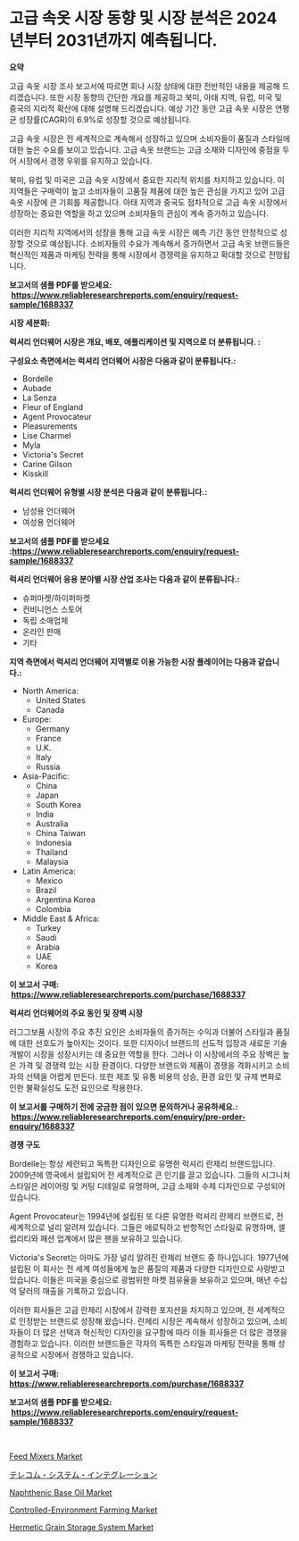 <p><h1>고급 속옷 시장 동향 및 시장 분석은 2024년부터 2031년까지 예측됩니다.</h1></p><p><strong>요약</strong></p>
<p><p>고급 속옷 시장 조사 보고서에 따르면 회나 시장 상태에 대한 전반적인 내용을 제공해 드리겠습니다. 또한 시장 동향의 간단한 개요를 제공하고 북미, 아태 지역, 유럽, 미국 및 중국의 지리적 확산에 대해 설명해 드리겠습니다. 예상 기간 동안 고급 속옷 시장은 연평균 성장률(CAGR)이 6.9%로 성장할 것으로 예상됩니다.</p><p>고급 속옷 시장은 전 세계적으로 계속해서 성장하고 있으며 소비자들이 품질과 스타일에 대한 높은 수요를 보이고 있습니다. 고급 속옷 브랜드는 고급 소재와 디자인에 중점을 두어 시장에서 경쟁 우위를 유지하고 있습니다.</p><p>북미, 유럽 및 미국은 고급 속옷 시장에서 중요한 지리적 위치를 차지하고 있습니다. 이 지역들은 구매력이 높고 소비자들이 고품질 제품에 대한 높은 관심을 가지고 있어 고급 속옷 시장에 큰 기회를 제공합니다. 아태 지역과 중국도 점차적으로 고급 속옷 시장에서 성장하는 중요한 역할을 하고 있으며 소비자들의 관심이 계속 증가하고 있습니다.</p><p>이러한 지리적 지역에서의 성장을 통해 고급 속옷 시장은 예측 기간 동안 안정적으로 성장할 것으로 예상됩니다. 소비자들의 수요가 계속해서 증가하면서 고급 속옷 브랜드들은 혁신적인 제품과 마케팅 전략을 통해 시장에서 경쟁력을 유지하고 확대할 것으로 전망됩니다.</p></p>
<p><strong>보고서의 샘플 PDF를 받으세요: &nbsp;<a href="https://www.reliableresearchreports.com/enquiry/request-sample/1688337">https://www.reliableresearchreports.com/enquiry/request-sample/1688337</a></strong></p>
<p><strong>시장 세분화:</strong></p>
<p><strong> 럭셔리 언더웨어 시장은 개요, 배포, 애플리케이션 및 지역으로 더 분류됩니다. :</strong></p>
<p><strong>구성요소 측면에서는 럭셔리 언더웨어 시장은 다음과 같이 분류됩니다.:</strong></p>
<p><ul><li>Bordelle</li><li>Aubade</li><li>La Senza</li><li>Fleur of England</li><li>Agent Provocateur</li><li>Pleasurements</li><li>Lise Charmel</li><li>Myla</li><li>Victoria's Secret</li><li>Carine Gilson</li><li>Kisskill</li></ul></p>
<p><strong> 럭셔리 언더웨어 유형별 시장 분석은 다음과 같이 분류됩니다.:</strong></p>
<p><ul><li>남성용 언더웨어</li><li>여성용 언더웨어</li></ul></p>
<p><strong>보고서의 샘플 PDF를 받으세요 :<a href="https://www.reliableresearchreports.com/enquiry/request-sample/1688337">https://www.reliableresearchreports.com/enquiry/request-sample/1688337</a></strong></p>
<p><strong> 럭셔리 언더웨어 응용 분야별 시장 산업 조사는 다음과 같이 분류됩니다.:</strong></p>
<p><ul><li>슈퍼마켓/하이퍼마켓</li><li>컨비니언스 스토어</li><li>독립 소매업체</li><li>온라인 판매</li><li>기타</li></ul></p>
<p><strong>지역 측면에서 럭셔리 언더웨어 지역별로 이용 가능한 시장 플레이어는 다음과 같습니다.:</strong></p>
<p><ul>
    <li>
        North America:
        <ul>
            <li>United States</li>
            <li>Canada</li>
        </ul>
    </li>
    <li>
        Europe:
        <ul>
            <li>Germany</li>
            <li>France</li>
            <li>U.K.</li>
            <li>Italy</li>
            <li>Russia</li>
        </ul>
    </li>
    <li>
        Asia-Pacific:
        <ul>
            <li>China</li>
            <li>Japan</li>
            <li>South Korea</li>
            <li>India</li>
            <li>Australia</li>
            <li>China Taiwan</li>
            <li>Indonesia</li>
            <li>Thailand</li>
            <li>Malaysia</li>
        </ul>
    </li>
    <li>
        Latin America:
        <ul>
            <li>Mexico</li>
            <li>Brazil</li>
            <li>Argentina Korea</li>
            <li>Colombia</li>
        </ul>
    </li>
    <li>
        Middle East & Africa:
        <ul>
            <li>Turkey</li>
            <li>Saudi</li>
            <li>Arabia</li>
            <li>UAE</li>
            <li>Korea</li>
        </ul>
    </li>
    </ul></p>
<p><strong>이 보고서 구매: &nbsp;<a href="https://www.reliableresearchreports.com/purchase/1688337">https://www.reliableresearchreports.com/purchase/1688337</a></strong></p>
<p><strong>럭셔리 언더웨어의 주요 동인 및 장벽 시장</strong></p>
<p><p>러그그보품 시장의 주요 추진 요인은 소비자들의 증가하는 수익과 더불어 스타일과 품질에 대한 선호도가 높아지는 것이다. 또한 디자이너 브랜드의 선도적 입장과 새로운 기술 개발이 시장을 성장시키는 데 중요한 역할을 한다. 그러나 이 시장에서의 주요 장벽은 높은 가격 및 경쟁력 있는 시장 환경이다. 다양한 브랜드와 제품이 경쟁을 격화시키고 소비자의 선택을 어렵게 만든다. 또한 제조 및 유통 비용의 상승, 환경 요인 및 규제 변화로 인한 불확실성도 도전 요인으로 작용한다.</p></p>
<p><strong>이 보고서를 구매하기 전에 궁금한 점이 있으면 문의하거나 공유하세요.: &nbsp;<a href="https://www.reliableresearchreports.com/enquiry/pre-order-enquiry/1688337">https://www.reliableresearchreports.com/enquiry/pre-order-enquiry/1688337</a></strong></p>
<p><strong>경쟁 구도</strong></p>
<p><p>Bordelle는 항상 세련되고 독특한 디자인으로 유명한 럭셔리 란제리 브랜드입니다. 2009년에 영국에서 설립되어 전 세계적으로 큰 인기를 끌고 있습니다. 그들의 시그니처 스타일은 레이어링 및 커팅 디테일로 유명하며, 고급 소재와 수제 디자인으로 구성되어 있습니다.</p><p>Agent Provocateur는 1994년에 설립된 또 다른 유명한 럭셔리 란제리 브랜드로, 전 세계적으로 널리 알려져 있습니다. 그들은 에로틱하고 반항적인 스타일로 유명하며, 셀럽리티와 패션 업계에서 많은 팬을 보유하고 있습니다.</p><p>Victoria's Secret는 아마도 가장 널리 알려진 란제리 브랜드 중 하나입니다. 1977년에 설립된 이 회사는 전 세계 여성들에게 높은 품질의 제품과 다양한 디자인으로 사랑받고 있습니다. 이들은 미국을 중심으로 광범위한 마켓 점유율을 보유하고 있으며, 매년 수십억 달러의 매출을 기록하고 있습니다.</p><p>이러한 회사들은 고급 란제리 시장에서 강력한 포지션을 차지하고 있으며, 전 세계적으로 인정받는 브랜드로 성장해 왔습니다. 란제리 시장은 계속해서 성장하고 있으며, 소비자들이 더 많은 선택과 혁신적인 디자인을 요구함에 따라 이들 회사들은 더 많은 경쟁을 경험하고 있습니다. 이러한 브랜드들은 각자의 독특한 스타일과 마케팅 전략을 통해 성공적으로 시장에서 경쟁하고 있습니다.</p></p>
<p><strong>이 보고서 구매: &nbsp; <a href="https://www.reliableresearchreports.com/purchase/1688337">https://www.reliableresearchreports.com/purchase/1688337</a></strong></p>
<p><strong>보고서의 샘플 PDF를 받으세요: &nbsp;<a href="https://www.reliableresearchreports.com/enquiry/request-sample/1688337">https://www.reliableresearchreports.com/enquiry/request-sample/1688337</a></strong><strong></strong></p>
<p>&nbsp;</p>
<p><p><a href="https://view.publitas.com/reportprime-1/feed-mixers-market-offer-valuable-insights-into-market-size-market-share-market-trends-and-projections-spanning-from-2024-to-2031/">Feed Mixers Market</a></p><p><a href="https://github.com/hilmi-2a/Market-Research-Report-List-1/blob/main/77661058514.md">テレコム・システム・インテグレーション</a></p><p><a href="https://faithful-glue-af3.notion.site/Naphthenic-Base-Oil-Market-Insights-Market-Players-and-Forecast-Till-2031-6e77cbb82ff847b79d43667b4c907116">Naphthenic Base Oil Market</a></p><p><a href="https://issuu.com/reportprime-2/docs/controlled-environment-farming-market-size-2030.pp">Controlled-Environment Farming Market</a></p><p><a href="https://issuu.com/reportprime-2/docs/hermetic-grain-storage-system-market-size-2030.ppt">Hermetic Grain Storage System Market</a></p></p>
